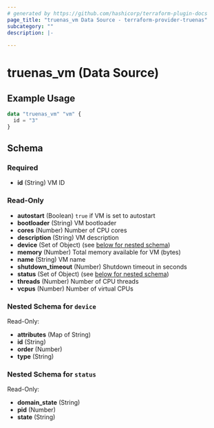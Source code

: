 ```yaml
---
# generated by https://github.com/hashicorp/terraform-plugin-docs
page_title: "truenas_vm Data Source - terraform-provider-truenas"
subcategory: ""
description: |-
  
---
```


# truenas_vm (Data Source)



## Example Usage

```terraform
data "truenas_vm" "vm" {
  id = "3"
}
```

<!-- schema generated by tfplugindocs -->
## Schema

### Required

- **id** (String) VM ID

### Read-Only

- **autostart** (Boolean) `true` if VM is set to autostart
- **bootloader** (String) VM bootloader
- **cores** (Number) Number of CPU cores
- **description** (String) VM description
- **device** (Set of Object) (see [below for nested schema](#nestedatt--device))
- **memory** (Number) Total memory available for VM (bytes)
- **name** (String) VM name
- **shutdown_timeout** (Number) Shutdown timeout in seconds
- **status** (Set of Object) (see [below for nested schema](#nestedatt--status))
- **threads** (Number) Number of CPU threads
- **vcpus** (Number) Number of virtual CPUs

<a id="nestedatt--device"></a>
### Nested Schema for `device`

Read-Only:

- **attributes** (Map of String)
- **id** (String)
- **order** (Number)
- **type** (String)


<a id="nestedatt--status"></a>
### Nested Schema for `status`

Read-Only:

- **domain_state** (String)
- **pid** (Number)
- **state** (String)


